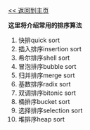 [<< 返回到主页](index.md)

**这里将介绍常用的排序算法**   

1. 快排quick sort  
2. 插入排序insertion sort    
3. 希尔排序shell sort    
4. 冒泡排序bubble sort    
5. 归并排序merge sort     
6. 基数排序radix sort  
7. 双调排序bitonic sort  
8. 桶排序bucket sort   
9. 选择排序selection sort   
10. 堆排序heap sort   







